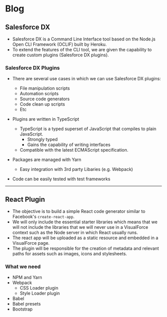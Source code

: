 # Blog

## Salesforce DX
- Salesforce DX is a Command Line Interface tool based on the Node.js Open CLI Framework (OCLIF) built by Heroku.
- To extend the features of the CLI tool, we are given the capability to create custom plugins (Salesforce DX plugins).

### Salesforce DX Plugins
- There are several use cases in which we can use Salesforce DX plugins:
  - File manipulation scripts
  - Automation scripts
  - Source code generators
  - Code clean up scripts
  - Etc

- Plugins are written in TypeScript
  - TypeScript is a typed superset of JavaScript that compiles to plain JavaScript.
    - Strongly typed
    - Gains the capability of writing interfaces
  - Compatible with the latest ECMAScript specification.

- Packages are managed with Yarn
  - Easy integration with 3rd party Libaries (e.g. Webpack)

- Code can be easily tested with test frameworks

---

## React Plugin
- The objective is to build a simple React code generator similar to Facebook's `create-react-app`.
- We will only include the essential starter libraries which means that we will not include the libraries that we will never use in a VisualForce context such as the Node server in which React usually runs.
- The react app will be uploaded as a static resource and embedded in a VisualForce page.
- The plugin will be responsible for the creation of metadata and relevant paths for assets such as images, icons and stylesheets.

### What we need
- NPM and Yarn
- Webpack
  - CSS Loader plugin
  - Style Loader plugin
- Babel
- Babel presets
- Bootstrap